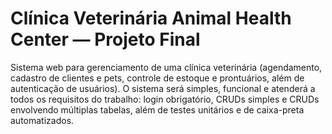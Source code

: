 # Clínica Veterinária Animal Health Center — Projeto Final

Sistema web para gerenciamento de uma clínica veterinária (agendamento, cadastro de clientes e pets, controle de estoque e prontuários, além de autenticação de usuários). 
O sistema será simples, funcional e atenderá a todos os requisitos do trabalho: login obrigatório, CRUDs simples e CRUDs envolvendo múltiplas tabelas, além de testes unitários e de caixa-preta automatizados.

